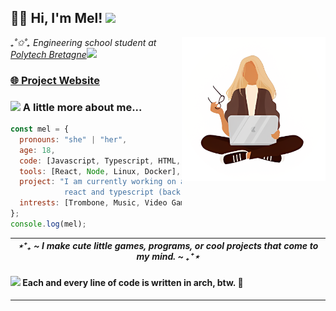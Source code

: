 <h2> 👋🏻 Hi, I'm Mel! <img src="https://www.pngall.com/wp-content/uploads/15/Cute-Frog-PNG-Cutout.png" width="40"></h2>
<img align='right' src="https://github.com/adrien-schndr/adrien-schndr/blob/main/girl.png" width="230">
<p><em>₊˚✩˚₊ Engineering school student at <a href="https://www-ensibs.univ-ubs.fr/fr/index.html">Polytech Bretagne</a><img src="https://media.giphy.com/media/VgCDAzcKvsR6OM0uWg/giphy.gif" width="35"> 
</em></p>


### [🌐 Project Website](https://mel.schndr.pro/spotify-player)



### <img src="https://media0.giphy.com/media/v1.Y2lkPTc5MGI3NjExd3NibXN1Ymxia2E1cndjaDU2eHZmd3F1YTZiOGFicmFqdm4wZjd3NiZlcD12MV9pbnRlcm5hbF9naWZfYnlfaWQmY3Q9cw/QVz8bVdhi6dmkIkg61/giphy.gif" width="50"> A little more about me...  

```javascript
const mel = {
  pronouns: "she" | "her",
  age: 18,
  code: [Javascript, Typescript, HTML, CSS, Python],
  tools: [React, Node, Linux, Docker],
  project: "I am currently working on a website made with \
            react and typescript (back-end & front-end)",
  intrests: [Trombone, Music, Video Games, IT, Writing, Drawing]
};
console.log(mel);
```

| *⋆⁺₊ ~ I make cute little games, programs, or cool projects that come to my mind. ~ ₊⁺⋆* |
| -------|


<h4> <img src="https://media3.giphy.com/media/v1.Y2lkPTc5MGI3NjExNGJ4ZzduNTB4dzFxbDN1cThmeTA4c3N4dDFsb3lrYzNlMnVkaTE2cSZlcD12MV9pbnRlcm5hbF9naWZfYnlfaWQmY3Q9cw/ZVZTD5kaMZ2d7EEfRn/giphy.gif" width="40"> Each and every line of code is written in arch, btw. 🖤 </h4>

---

